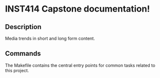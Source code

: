 # INST414 Capstone documentation!

## Description

Media trends in short and long form content.

## Commands

The Makefile contains the central entry points for common tasks related to this project.

